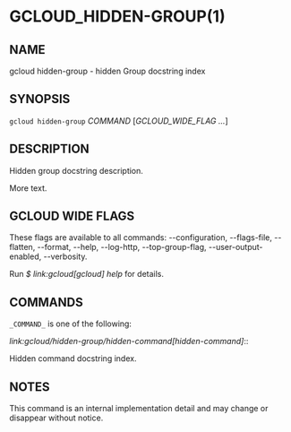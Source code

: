 # GCLOUD_HIDDEN-GROUP(1)


## NAME

gcloud hidden-group - hidden Group docstring index


## SYNOPSIS

`gcloud hidden-group` _COMMAND_ [_GCLOUD_WIDE_FLAG ..._]


## DESCRIPTION

Hidden group docstring description.

More text.


## GCLOUD WIDE FLAGS

These flags are available to all commands: --configuration, --flags-file, --flatten, --format, --help, --log-http, --top-group-flag, --user-output-enabled, --verbosity.

Run *$ link:gcloud[gcloud] help* for details.


## COMMANDS

`_COMMAND_` is one of the following:

*link:gcloud/hidden-group/hidden-command[hidden-command]*::

Hidden command docstring index.


## NOTES

This command is an internal implementation detail and may change or disappear without notice.
